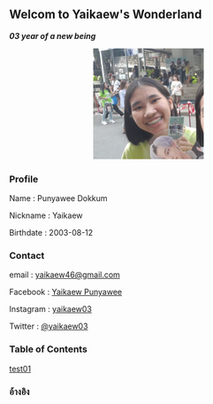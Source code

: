 ## Welcom to Yaikaew's Wonderland
***03 year of a new being***

<p align="center">
  <img width="200" height="200" src="52237.jpg">
</p>

### Profile
Name : Punyawee Dokkum

Nickname : Yaikaew

Birthdate : 2003-08-12


### Contact
email : yaikaew46@gmail.com

Facebook : [Yaikaew Punyawee](https://www.facebook.com/profile.php?id=100004631406249)

Instagram : [yaikaew03](https://www.instagram.com/yaikaew03/)

Twitter : [@yaikaew03](https://twitter.com/yaikaew03)


### Table of Contents
[test01](https://yaikaew.github.io/test01.html)

### อ้างอิง